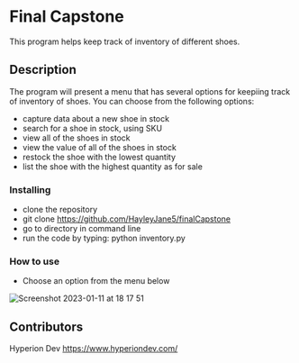 # Final Capstone

This program helps keep track of inventory of different shoes.

## Description

The program will present a menu that has several options for keepiing track of inventory of shoes.
You can choose from the following options:

- capture data about a new shoe in stock
- search for a shoe in stock, using SKU
- view all of the shoes in stock
- view the value of all of the shoes in stock
- restock the shoe with the lowest quantity
- list the shoe with the highest quantity as for sale

### Installing

* clone the repository
* git clone https://github.com/HayleyJane5/finalCapstone
* go to directory in command line
* run the code by typing: python inventory.py

### How to use

* Choose an option from the menu below

![Screenshot 2023-01-11 at 18 17 51](https://user-images.githubusercontent.com/122166783/211886222-d18399a3-19aa-45b0-b3bd-bb0778d7df5d.png)

## Contributors

Hyperion Dev 
https://www.hyperiondev.com/
